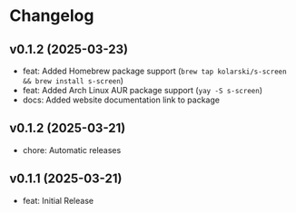 # Changelog

## v0.1.2 (2025-03-23)

- feat: Added Homebrew package support (`brew tap kolarski/s-screen && brew install s-screen`)
- feat: Added Arch Linux AUR package support (`yay -S s-screen`)
- docs: Added website documentation link to package

## v0.1.2 (2025-03-21)

- chore: Automatic releases

## v0.1.1 (2025-03-21)

- feat: Initial Release
